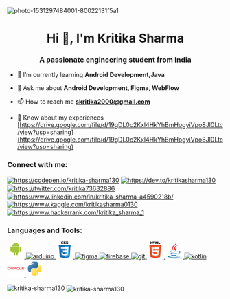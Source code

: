 ![photo-1531297484001-80022131f5a1](https://user-images.githubusercontent.com/67831569/135749273-81336aa8-1b15-49a9-b030-4f1e1ab7b507.jpg)
<h1 align="center">Hi 👋, I'm Kritika Sharma</h1>
<h3 align="center">A passionate engineering student from India</h3>

- 🌱 I’m currently learning **Android Development,Java**

- 💬 Ask me about **Android Development, Figma, WebFlow**

- 📫 How to reach me **skritika2000@gmail.com**

- 📄 Know about my experiences [https://drive.google.com/file/d/19gDL0c2Kxl4HkYhBmHogyiVpo8Jl0Ltc/view?usp=sharing](https://drive.google.com/file/d/19gDL0c2Kxl4HkYhBmHogyiVpo8Jl0Ltc/view?usp=sharing)

<h3 align="left">Connect with me:</h3>
<p align="left">
<a href="https://codepen.io/https://codepen.io/kritika-sharma130" target="blank"><img align="center" src="https://raw.githubusercontent.com/rahuldkjain/github-profile-readme-generator/master/src/images/icons/Social/codepen.svg" alt="https://codepen.io/kritika-sharma130" height="30" width="40" /></a>
<a href="https://dev.to/https://dev.to/kritikasharma130" target="blank"><img align="center" src="https://cdn.jsdelivr.net/npm/simple-icons@3.0.1/icons/dev-dot-to.svg" alt="https://dev.to/kritikasharma130" height="30" width="40" /></a>
<a href="https://twitter.com/https://twitter.com/kritika73632886" target="blank"><img align="center" src="https://raw.githubusercontent.com/rahuldkjain/github-profile-readme-generator/master/src/images/icons/Social/twitter.svg" alt="https://twitter.com/kritika73632886" height="30" width="40" /></a>
<a href="https://linkedin.com/in/https://www.linkedin.com/in/kritika-sharma-a4590218b/" target="blank"><img align="center" src="https://raw.githubusercontent.com/rahuldkjain/github-profile-readme-generator/master/src/images/icons/Social/linked-in-alt.svg" alt="https://www.linkedin.com/in/kritika-sharma-a4590218b/" height="30" width="40" /></a>
<a href="https://kaggle.com/https://www.kaggle.com/kritikasharma0130" target="blank"><img align="center" src="https://raw.githubusercontent.com/rahuldkjain/github-profile-readme-generator/master/src/images/icons/Social/kaggle.svg" alt="https://www.kaggle.com/kritikasharma0130" height="30" width="40" /></a>
<a href="https://www.hackerrank.com/https://www.hackerrank.com/kritika_sharma_1" target="blank"><img align="center" src="https://raw.githubusercontent.com/rahuldkjain/github-profile-readme-generator/master/src/images/icons/Social/hackerrank.svg" alt="https://www.hackerrank.com/kritika_sharma_1" height="30" width="40" /></a>
</p>

<h3 align="left">Languages and Tools:</h3>
<p align="left"> <a href="https://developer.android.com" target="_blank"> <img src="https://raw.githubusercontent.com/devicons/devicon/master/icons/android/android-original-wordmark.svg" alt="android" width="40" height="40"/> </a> <a href="https://www.arduino.cc/" target="_blank"> <img src="https://cdn.worldvectorlogo.com/logos/arduino-1.svg" alt="arduino" width="40" height="40"/> </a> <a href="https://www.w3schools.com/css/" target="_blank"> <img src="https://raw.githubusercontent.com/devicons/devicon/master/icons/css3/css3-original-wordmark.svg" alt="css3" width="40" height="40"/> </a> <a href="https://www.figma.com/" target="_blank"> <img src="https://www.vectorlogo.zone/logos/figma/figma-icon.svg" alt="figma" width="40" height="40"/> </a> <a href="https://firebase.google.com/" target="_blank"> <img src="https://www.vectorlogo.zone/logos/firebase/firebase-icon.svg" alt="firebase" width="40" height="40"/> </a> <a href="https://git-scm.com/" target="_blank"> <img src="https://www.vectorlogo.zone/logos/git-scm/git-scm-icon.svg" alt="git" width="40" height="40"/> </a> <a href="https://www.w3.org/html/" target="_blank"> <img src="https://raw.githubusercontent.com/devicons/devicon/master/icons/html5/html5-original-wordmark.svg" alt="html5" width="40" height="40"/> </a> <a href="https://www.java.com" target="_blank"> <img src="https://raw.githubusercontent.com/devicons/devicon/master/icons/java/java-original.svg" alt="java" width="40" height="40"/> </a> <a href="https://kotlinlang.org" target="_blank"> <img src="https://www.vectorlogo.zone/logos/kotlinlang/kotlinlang-icon.svg" alt="kotlin" width="40" height="40"/> </a> <a href="https://www.oracle.com/" target="_blank"> <img src="https://raw.githubusercontent.com/devicons/devicon/master/icons/oracle/oracle-original.svg" alt="oracle" width="40" height="40"/> </a> <a href="https://www.python.org" target="_blank"> <img src="https://raw.githubusercontent.com/devicons/devicon/master/icons/python/python-original.svg" alt="python" width="40" height="40"/> </a> </p>

<p><img align="left" src="https://github-readme-stats.vercel.app/api/top-langs?username=kritika-sharma130&show_icons=true&locale=en&layout=compact" alt="kritika-sharma130" /></p>

<p>&nbsp;<img align="center" src="https://github-readme-stats.vercel.app/api?username=kritika-sharma130&show_icons=true&locale=en" alt="kritika-sharma130" /></p>
